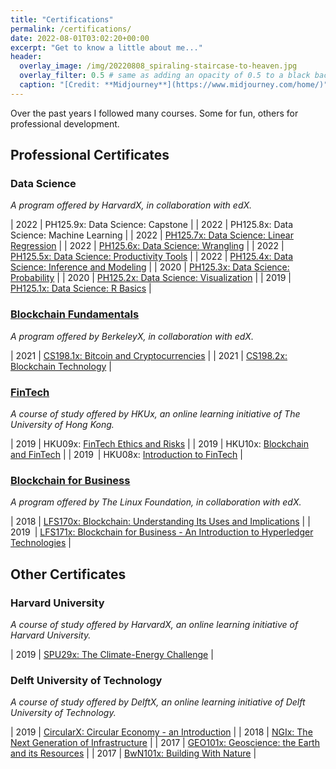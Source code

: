 ```yaml
---
title: "Certifications"
permalink: /certifications/
date: 2022-08-01T03:02:20+00:00
excerpt: "Get to know a little about me..."
header:
  overlay_image: /img/20220808_spiraling-staircase-to-heaven.jpg
  overlay_filter: 0.5 # same as adding an opacity of 0.5 to a black background
  caption: "[Credit: **Midjourney**](https://www.midjourney.com/home/)"
---
```


Over the past years I followed many courses. Some for fun, others for professional development.

## Professional Certificates

### Data Science
*A program offered by HarvardX, in collaboration with edX.*

| 2022 | PH125.9x: Data Science: Capstone |
| 2022 | PH125.8x: Data Science: Machine Learning |
| 2022 | [PH125.7x: Data Science: Linear Regression](https://courses.edx.org/certificates/ce37c7fa77fb4657a6a4af5ede69822e) |
| 2022 | [PH125.6x: Data Science: Wrangling](https://courses.edx.org/certificates/aee00f9696be4bdcb80981f2a1909c08) |
| 2022 | [PH125.5x: Data Science: Productivity Tools](https://courses.edx.org/certificates/745a00fe84324a308fc4cf093ee41612) |
| 2022 | [PH125.4x: Data Science: Inference and Modeling](https://courses.edx.org/certificates/ec36a72b479c46b582c2a11e26d7c014) |
| 2020 | [PH125.3x: Data Science: Probability](https://courses.edx.org/certificates/e767c341cc934f10a27e40269008f1eb) |
| 2020 | [PH125.2x: Data Science: Visualization](https://courses.edx.org/certificates/e41eb362813440e1b410d962e2bb4c87) |
| 2019 | [PH125.1x: Data Science: R Basics](https://courses.edx.org/certificates/83df5437b31c4ae0a8fce50526fb92be) |

### [Blockchain Fundamentals](https://credentials.edx.org/credentials/b3dbe5bf5bb04d099509d69584d2bbb4/)
*A program offered by BerkeleyX, in collaboration with edX.*

| 2021 | [CS198.1x: Bitcoin and Cryptocurrencies](https://courses.edx.org/certificates/df2c13927b394a69b427b372f8f7137d) |
| 2021 | [CS198.2x: Blockchain Technology](https://courses.edx.org/certificates/5fd6dbeea0554682873c1d811b26b25f) |

### [FinTech](https://credentials.edx.org/credentials/51ec9839e43d44c1aa4f3e1099cade63/)
*A course of study offered by HKUx, an online learning initiative of The University of Hong Kong.*

| 2019 | HKU09x: [FinTech Ethics and Risks](https://courses.edx.org/certificates/d6879c4d981040ab91711557abbcf826) |
| 2019 | HKU10x: [Blockchain and FinTech](https://courses.edx.org/certificates/666488f10ca84534ba88b3b64fec79e0) |
| 2019 | HKU08x: [Introduction to FinTech](https://courses.edx.org/certificates/666488f10ca84534ba88b3b64fec79e0) |

### [Blockchain for Business](https://credentials.edx.org/credentials/358a49a9675e4a3da570e0744546eacc/)
*A program offered by The Linux Foundation, in collaboration with edX.*

| 2018 | [LFS170x: Blockchain: Understanding Its Uses and Implications](https://courses.edx.org/certificates/4f89bfc78cd7427f83caca06b2808c7e) |
| 2019 | [LFS171x: Blockchain for Business - An Introduction to Hyperledger Technologies](https://courses.edx.org/certificates/306aeeb3baef4f519dd317cb696adabb) |

## Other Certificates

### Harvard University 
*A course of study offered by HarvardX, an online learning initiative of Harvard University.*

| 2019 | [SPU29x: The Climate-Energy Challenge](https://courses.edx.org/certificates/e65dc10b0cd8437488f49a308d40ce89) |

### Delft University of Technology
*A course of study offered by DelftX, an online learning initiative of Delft University of Technology.*

| 2019 | [CircularX: Circular Economy - an Introduction](https://courses.edx.org/certificates/189bec43aa324fa3a7a9e39f2749c41c) |
| 2018 | [NGIx: The Next Generation of Infrastructure](https://courses.edx.org/certificates/53533b5ec90049c9bb86db92b9f61074) |
| 2017 | [GEO101x: Geoscience: the Earth and its Resources](https://courses.edx.org/certificates/f59ae58a378e42a7856540b9a657e62e) |
| 2017 | [BwN101x: Building With Nature](https://courses.edx.org/certificates/6acc98f2c7184e76b3bcb874f31995cb) |
